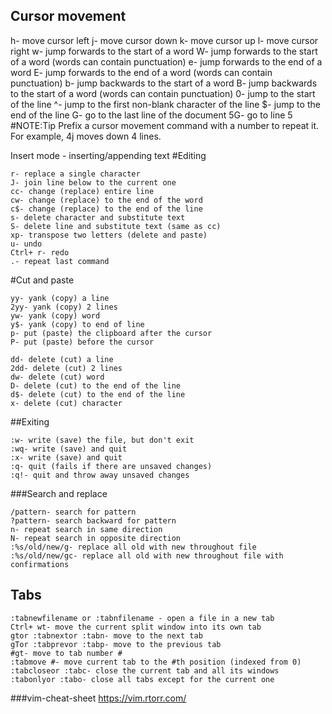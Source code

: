 ## Cursor movement
h- move cursor left
j- move cursor down
k- move cursor up
l- move cursor right
w- jump forwards to the start of a word
W- jump forwards to the start of a word (words can contain punctuation)
e- jump forwards to the end of a word
E- jump forwards to the end of a word (words can contain punctuation)
b- jump backwards to the start of a word
B- jump backwards to the start of a word (words can contain punctuation)
0- jump to the start of the line
^- jump to the first non-blank character of the line
$- jump to the end of the line
G- go to the last line of the document
5G- go to line 5
#NOTE:Tip Prefix a cursor movement command with a number to repeat it. For example, 4j moves down 4 lines.

Insert mode - inserting/appending text
#Editing
```
r- replace a single character
J- join line below to the current one
cc- change (replace) entire line
cw- change (replace) to the end of the word
c$- change (replace) to the end of the line
s- delete character and substitute text
S- delete line and substitute text (same as cc)
xp- transpose two letters (delete and paste)
u- undo
Ctrl+ r- redo
.- repeat last command
```

#Cut and paste

```
yy- yank (copy) a line
2yy- yank (copy) 2 lines
yw- yank (copy) word
y$- yank (copy) to end of line
p- put (paste) the clipboard after the cursor
P- put (paste) before the cursor

dd- delete (cut) a line
2dd- delete (cut) 2 lines
dw- delete (cut) word
D- delete (cut) to the end of the line
d$- delete (cut) to the end of the line
x- delete (cut) character

```
##Exiting
```
:w- write (save) the file, but don't exit
:wq- write (save) and quit
:x- write (save) and quit
:q- quit (fails if there are unsaved changes)
:q!- quit and throw away unsaved changes
```


###Search and replace
```
/pattern- search for pattern
?pattern- search backward for pattern
n- repeat search in same direction
N- repeat search in opposite direction
:%s/old/new/g- replace all old with new throughout file
:%s/old/new/gc- replace all old with new throughout file with confirmations
```

## Tabs
```
:tabnewfilename or :tabnfilename - open a file in a new tab
Ctrl+ wt- move the current split window into its own tab
gtor :tabnextor :tabn- move to the next tab
gTor :tabprevor :tabp- move to the previous tab
#gt- move to tab number #
:tabmove #- move current tab to the #th position (indexed from 0)
:tabcloseor :tabc- close the current tab and all its windows
:tabonlyor :tabo- close all tabs except for the current one
```

###vim-cheat-sheet
https://vim.rtorr.com/
